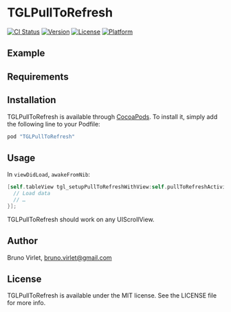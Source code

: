 # TGLPullToRefresh

[![CI Status](http://img.shields.io/travis/bvirlet/TGLPullToRefresh.svg?style=flat)](https://travis-ci.org/bvirlet/TGLPullToRefresh)
[![Version](https://img.shields.io/cocoapods/v/TGLPullToRefresh.svg?style=flat)](http://cocoapods.org/pods/TGLPullToRefresh)
[![License](https://img.shields.io/cocoapods/l/TGLPullToRefresh.svg?style=flat)](http://cocoapods.org/pods/TGLPullToRefresh)
[![Platform](https://img.shields.io/cocoapods/p/TGLPullToRefresh.svg?style=flat)](http://cocoapods.org/pods/TGLPullToRefresh)

## Example

## Requirements

## Installation

TGLPullToRefresh is available through [CocoaPods](http://cocoapods.org). To install
it, simply add the following line to your Podfile:

```ruby
pod "TGLPullToRefresh"
```

## Usage

In `viewDidLoad`, `awakeFromNib`:
```Objective-C
[self.tableView tgl_setupPullToRefreshWithView:self.pullToRefreshActivityView handler:^{
  // Load data
  // …
}];
```

TGLPullToRefresh should work on any UIScrollView.

## Author

Bruno Virlet, bruno.virlet@gmail.com

## License

TGLPullToRefresh is available under the MIT license. See the LICENSE file for more info.
